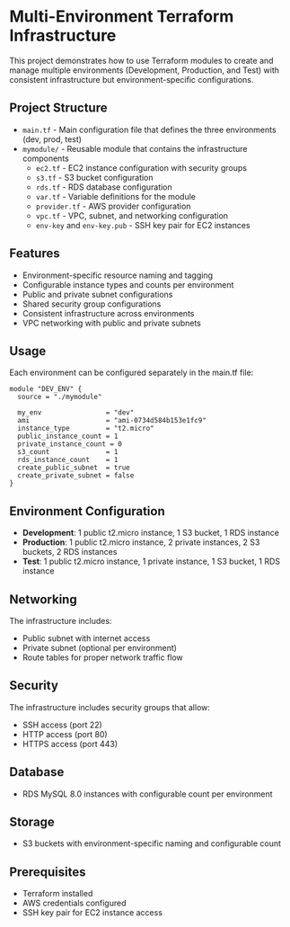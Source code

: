 # Multi-Environment Terraform Infrastructure

This project demonstrates how to use Terraform modules to create and manage multiple environments (Development, Production, and Test) with consistent infrastructure but environment-specific configurations.

## Project Structure

- `main.tf` - Main configuration file that defines the three environments (dev, prod, test)
- `mymodule/` - Reusable module that contains the infrastructure components
  - `ec2.tf` - EC2 instance configuration with security groups
  - `s3.tf` - S3 bucket configuration
  - `rds.tf` - RDS database configuration
  - `var.tf` - Variable definitions for the module
  - `provider.tf` - AWS provider configuration
  - `vpc.tf` - VPC, subnet, and networking configuration
  - `env-key` and `env-key.pub` - SSH key pair for EC2 instances

## Features

- Environment-specific resource naming and tagging
- Configurable instance types and counts per environment
- Public and private subnet configurations
- Shared security group configurations
- Consistent infrastructure across environments
- VPC networking with public and private subnets

## Usage

Each environment can be configured separately in the main.tf file:

```hcl
module "DEV_ENV" {
  source = "./mymodule"

  my_env                = "dev"
  ami                   = "ami-0734d584b153e1fc9"
  instance_type         = "t2.micro"
  public_instance_count = 1
  private_instance_count = 0
  s3_count              = 1
  rds_instance_count    = 1
  create_public_subnet  = true
  create_private_subnet = false
}
```

## Environment Configuration

- **Development**: 1 public t2.micro instance, 1 S3 bucket, 1 RDS instance
- **Production**: 1 public t2.micro instance, 2 private instances, 2 S3 buckets, 2 RDS instances
- **Test**: 1 public t2.micro instance, 1 private instance, 1 S3 bucket, 1 RDS instance

## Networking

The infrastructure includes:
- Public subnet with internet access
- Private subnet (optional per environment)
- Route tables for proper network traffic flow

## Security

The infrastructure includes security groups that allow:
- SSH access (port 22)
- HTTP access (port 80)
- HTTPS access (port 443)

## Database

- RDS MySQL 8.0 instances with configurable count per environment

## Storage

- S3 buckets with environment-specific naming and configurable count

## Prerequisites

- Terraform installed
- AWS credentials configured
- SSH key pair for EC2 instance access
